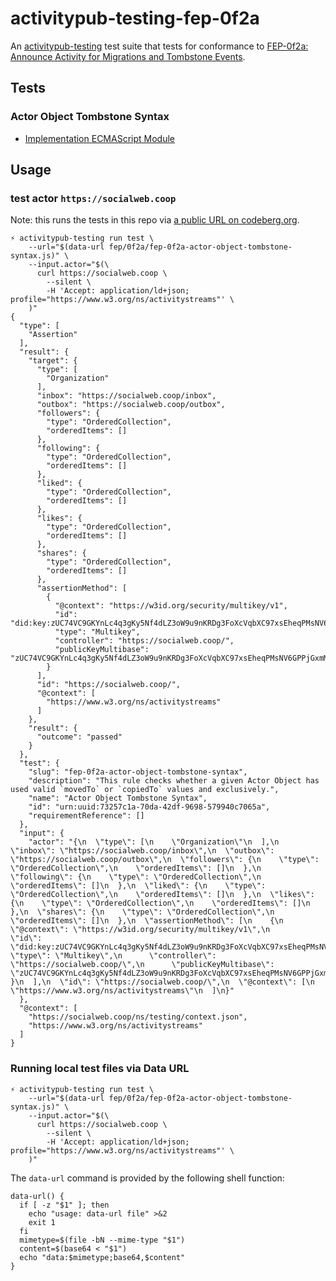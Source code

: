 # activitypub-testing-fep-0f2a

An [activitypub-testing][] test suite that tests for conformance to [FEP-0f2a: Announce Activity for Migrations and Tombstone Events][FEP-0f2a].

## Tests

### Actor Object Tombstone Syntax

* [Implementation ECMAScript Module](./fep/0f2a/fep-0f2a-actor-object-tombstone-syntax.js)

[activitypub-testing]: https://socialweb.coop/activitypub-testing/
[FEP-0f2a]: https://codeberg.org/fediverse/fep/src/branch/main/fep/0f2a/fep-0f2a.md

## Usage

### test actor `https://socialweb.coop`

Note: this runs the tests in this repo via [a public URL on codeberg.org](https://codeberg.org/socialweb.coop/activitypub-testing-fep-0f2a/raw/branch/main/fep/0f2a/fep-0f2a-actor-object-tombstone-syntax.js).

```shell
⚡ activitypub-testing run test \
    --url="$(data-url fep/0f2a/fep-0f2a-actor-object-tombstone-syntax.js)" \
    --input.actor="$(\
      curl https://socialweb.coop \
        --silent \
        -H 'Accept: application/ld+json; profile="https://www.w3.org/ns/activitystreams"' \
    )"
{
  "type": [
    "Assertion"
  ],
  "result": {
    "target": {
      "type": [
        "Organization"
      ],
      "inbox": "https://socialweb.coop/inbox",
      "outbox": "https://socialweb.coop/outbox",
      "followers": {
        "type": "OrderedCollection",
        "orderedItems": []
      },
      "following": {
        "type": "OrderedCollection",
        "orderedItems": []
      },
      "liked": {
        "type": "OrderedCollection",
        "orderedItems": []
      },
      "likes": {
        "type": "OrderedCollection",
        "orderedItems": []
      },
      "shares": {
        "type": "OrderedCollection",
        "orderedItems": []
      },
      "assertionMethod": [
        {
          "@context": "https://w3id.org/security/multikey/v1",
          "id": "did:key:zUC74VC9GKYnLc4q3gKy5Nf4dLZ3oW9u9nKRDg3FoXcVqbXC97xsEheqPMsNV6GPPjGxmMQ4XtHY7F9QDbA18J9TdprNZUwsgqDt3un3TKEymN7Wcbju1tWYz9Sj2uDNQtjLLJv",
          "type": "Multikey",
          "controller": "https://socialweb.coop/",
          "publicKeyMultibase": "zUC74VC9GKYnLc4q3gKy5Nf4dLZ3oW9u9nKRDg3FoXcVqbXC97xsEheqPMsNV6GPPjGxmMQ4XtHY7F9QDbA18J9TdprNZUwsgqDt3un3TKEymN7Wcbju1tWYz9Sj2uDNQtjLLJv"
        }
      ],
      "id": "https://socialweb.coop/",
      "@context": [
        "https://www.w3.org/ns/activitystreams"
      ]
    },
    "result": {
      "outcome": "passed"
    }
  },
  "test": {
    "slug": "fep-0f2a-actor-object-tombstone-syntax",
    "description": "This rule checks whether a given Actor Object has used valid `movedTo` or `copiedTo` values and exclusively.",
    "name": "Actor Object Tombstone Syntax",
    "id": "urn:uuid:73257c1a-70da-42df-9698-579940c7065a",
    "requirementReference": []
  },
  "input": {
    "actor": "{\n  \"type\": [\n    \"Organization\"\n  ],\n  \"inbox\": \"https://socialweb.coop/inbox\",\n  \"outbox\": \"https://socialweb.coop/outbox\",\n  \"followers\": {\n    \"type\": \"OrderedCollection\",\n    \"orderedItems\": []\n  },\n  \"following\": {\n    \"type\": \"OrderedCollection\",\n    \"orderedItems\": []\n  },\n  \"liked\": {\n    \"type\": \"OrderedCollection\",\n    \"orderedItems\": []\n  },\n  \"likes\": {\n    \"type\": \"OrderedCollection\",\n    \"orderedItems\": []\n  },\n  \"shares\": {\n    \"type\": \"OrderedCollection\",\n    \"orderedItems\": []\n  },\n  \"assertionMethod\": [\n    {\n      \"@context\": \"https://w3id.org/security/multikey/v1\",\n      \"id\": \"did:key:zUC74VC9GKYnLc4q3gKy5Nf4dLZ3oW9u9nKRDg3FoXcVqbXC97xsEheqPMsNV6GPPjGxmMQ4XtHY7F9QDbA18J9TdprNZUwsgqDt3un3TKEymN7Wcbju1tWYz9Sj2uDNQtjLLJv\",\n      \"type\": \"Multikey\",\n      \"controller\": \"https://socialweb.coop/\",\n      \"publicKeyMultibase\": \"zUC74VC9GKYnLc4q3gKy5Nf4dLZ3oW9u9nKRDg3FoXcVqbXC97xsEheqPMsNV6GPPjGxmMQ4XtHY7F9QDbA18J9TdprNZUwsgqDt3un3TKEymN7Wcbju1tWYz9Sj2uDNQtjLLJv\"\n    }\n  ],\n  \"id\": \"https://socialweb.coop/\",\n  \"@context\": [\n    \"https://www.w3.org/ns/activitystreams\"\n  ]\n}"
  },
  "@context": [
    "https://socialweb.coop/ns/testing/context.json",
    "https://www.w3.org/ns/activitystreams"
  ]
}
```

### Running local test files via Data URL

```shell
⚡ activitypub-testing run test \
    --url="$(data-url fep/0f2a/fep-0f2a-actor-object-tombstone-syntax.js)" \
    --input.actor="$(\
      curl https://socialweb.coop \
        --silent \
        -H 'Accept: application/ld+json; profile="https://www.w3.org/ns/activitystreams"' \
    )"
```

The `data-url` command is provided by the following shell function:

```shell
data-url() {
  if [ -z "$1" ]; then
    echo "usage: data-url file" >&2
    exit 1
  fi
  mimetype=$(file -bN --mime-type "$1")
  content=$(base64 < "$1")
  echo "data:$mimetype;base64,$content"
}
```

